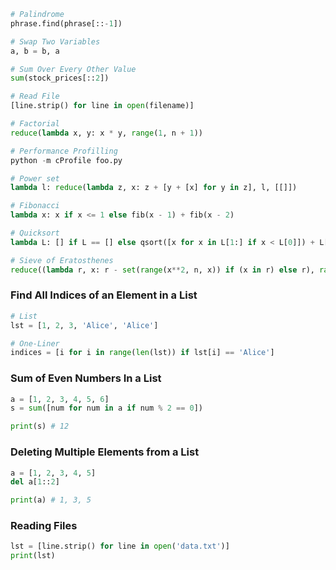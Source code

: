 ```python
# Palindrome
phrase.find(phrase[::-1])

# Swap Two Variables
a, b = b, a

# Sum Over Every Other Value
sum(stock_prices[::2])

# Read File
[line.strip() for line in open(filename)]

# Factorial
reduce(lambda x, y: x * y, range(1, n + 1))

# Performance Profilling
python -m cProfile foo.py

# Power set
lambda l: reduce(lambda z, x: z + [y + [x] for y in z], l, [[]])

# Fibonacci
lambda x: x if x <= 1 else fib(x - 1) + fib(x - 2)

# Quicksort
lambda L: [] if L == [] else qsort([x for x in L[1:] if x < L[0]]) + L[0:1] + qsort([x for x in L[1:] if x >= L[0]])

# Sieve of Eratosthenes
reduce((lambda r, x: r - set(range(x**2, n, x)) if (x in r) else r), range(2, int(n**0.5)), set(range(2, n)))
```



### Find All Indices of an Element in a List

```python
# List
lst = [1, 2, 3, 'Alice', 'Alice']

# One-Liner
indices = [i for i in range(len(lst)) if lst[i] == 'Alice']
```



### Sum of Even Numbers In a List

```python
a = [1, 2, 3, 4, 5, 6]
s = sum([num for num in a if num % 2 == 0])

print(s) # 12
```



### Deleting Multiple Elements from a List

```python
a = [1, 2, 3, 4, 5]
del a[1::2]

print(a) # 1, 3, 5
```

### Reading Files

```python
lst = [line.strip() for line in open('data.txt')]
print(lst)
```

